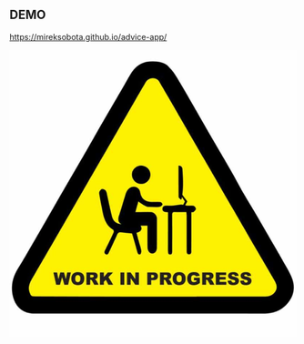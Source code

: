 ## DEMO
https://mireksobota.github.io/advice-app/

![work in progress](https://github.com/MirekSobota/advice-app/blob/master/WiP.jpeg)
